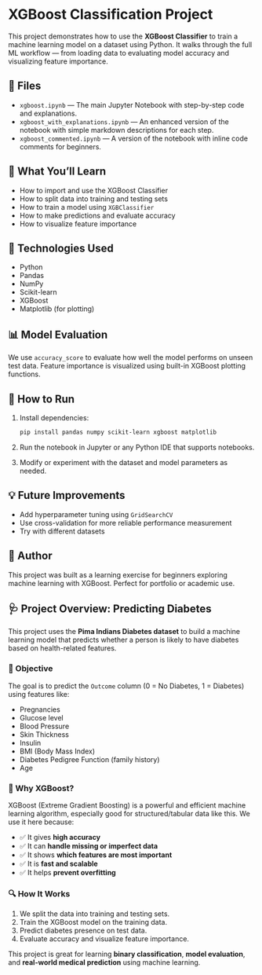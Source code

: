 
# XGBoost Classification Project

This project demonstrates how to use the **XGBoost Classifier** to train a machine learning model on a dataset using Python. It walks through the full ML workflow — from loading data to evaluating model accuracy and visualizing feature importance.

## 📁 Files

- `xgboost.ipynb` — The main Jupyter Notebook with step-by-step code and explanations.
- `xgboost_with_explanations.ipynb` — An enhanced version of the notebook with simple markdown descriptions for each step.
- `xgboost_commented.ipynb` — A version of the notebook with inline code comments for beginners.

## 🚀 What You’ll Learn

- How to import and use the XGBoost Classifier
- How to split data into training and testing sets
- How to train a model using `XGBClassifier`
- How to make predictions and evaluate accuracy
- How to visualize feature importance

## 🧪 Technologies Used

- Python
- Pandas
- NumPy
- Scikit-learn
- XGBoost
- Matplotlib (for plotting)

## 📊 Model Evaluation

We use `accuracy_score` to evaluate how well the model performs on unseen test data. Feature importance is visualized using built-in XGBoost plotting functions.

## 📝 How to Run

1. Install dependencies:
    ```bash
    pip install pandas numpy scikit-learn xgboost matplotlib
    ```

2. Run the notebook in Jupyter or any Python IDE that supports notebooks.

3. Modify or experiment with the dataset and model parameters as needed.

## 💡 Future Improvements

- Add hyperparameter tuning using `GridSearchCV`
- Use cross-validation for more reliable performance measurement
- Try with different datasets

## 🙌 Author

This project was built as a learning exercise for beginners exploring machine learning with XGBoost. Perfect for portfolio or academic use.

## 🩺 Project Overview: Predicting Diabetes

This project uses the **Pima Indians Diabetes dataset** to build a machine learning model that predicts whether a person is likely to have diabetes based on health-related features.

### 🎯 Objective

The goal is to predict the `Outcome` column (0 = No Diabetes, 1 = Diabetes) using features like:
- Pregnancies
- Glucose level
- Blood Pressure
- Skin Thickness
- Insulin
- BMI (Body Mass Index)
- Diabetes Pedigree Function (family history)
- Age

### 🧠 Why XGBoost?

XGBoost (Extreme Gradient Boosting) is a powerful and efficient machine learning algorithm, especially good for structured/tabular data like this. We use it here because:
- ✅ It gives **high accuracy**
- ✅ It can **handle missing or imperfect data**
- ✅ It shows **which features are most important**
- ✅ It is **fast and scalable**
- ✅ It helps **prevent overfitting**

### 🔍 How It Works

1. We split the data into training and testing sets.
2. Train the XGBoost model on the training data.
3. Predict diabetes presence on test data.
4. Evaluate accuracy and visualize feature importance.

This project is great for learning **binary classification**, **model evaluation**, and **real-world medical prediction** using machine learning.

